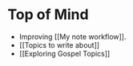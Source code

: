 # Top of Mind

- Improving [[My note workflow]].
- [[Topics to write about]]
- [[Exploring Gospel Topics]]
